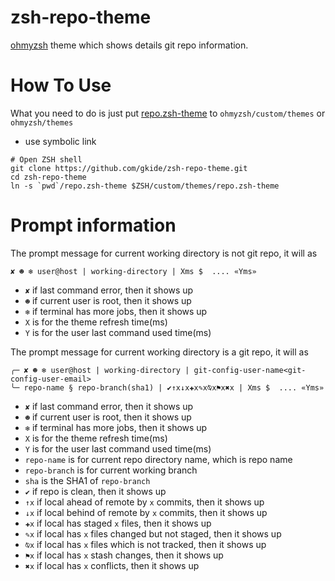 # zsh-repo-theme
[ohmyzsh](https://github.com/ohmyzsh/ohmyzsh) theme which shows details git repo information.

# How To Use
What you need to do is just put [repo.zsh-theme](repo.zsh-theme)
to `ohmyzsh/custom/themes` or `ohmyzsh/themes`

- use symbolic link
```shell
# Open ZSH shell
git clone https://github.com/gkide/zsh-repo-theme.git
cd zsh-repo-theme
ln -s `pwd`/repo.zsh-theme $ZSH/custom/themes/repo.zsh-theme
```

# Prompt information

The prompt message for current working directory is not git repo, it will as
```shell
✘ ☻ ❄ user@host | working-directory | Xms $  .... «Yms»
```
- `✘` if last command error, then it shows up
- `☻` if current user is root, then it shows up
- `❄` if terminal has more jobs, then it shows up
- `X` is for the theme refresh time(ms)
- `Y` is for the user last command used time(ms)

The prompt message for current working directory is a git repo, it will as
```shell
╭─ ✘ ☻ ❄ user@host | working-directory | git-config-user-name<git-config-user-email>
╰─ repo-name § repo-branch(sha1) | ✔↑x↓x✚x✎x⍉x⚑x✖x | Xms $  .... «Yms»
```
- `✘` if last command error, then it shows up
- `☻` if current user is root, then it shows up
- `❄` if terminal has more jobs, then it shows up
- `X` is for the theme refresh time(ms)
- `Y` is for the user last command used time(ms)
- `repo-name` is for current repo directory name, which is repo name
- `repo-branch` is for current working branch
- `sha` is the SHA1 of `repo-branch`
- `✔` if repo is clean, then it shows up
- `↑x` if local ahead of remote by `x` commits, then it shows up
- `↓x` if local behind of remote by `x` commits, then it shows up
- `✚x` if local has staged `x` files, then it shows up
- `✎x` if local has `x` files changed but not staged, then it shows up
- `⍉x` if local has `x` files which is not tracked, then it shows up
- `⚑x` if local has `x` stash changes, then it shows up
- `✖x` if local has `x` conflicts, then it shows up
